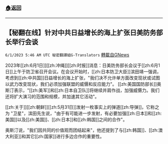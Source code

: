 ###  [:house:返回](README.md)
---


## 【秘翻在线】针对中共日益增长的海上扩张日美防务部长举行会谈
`6/1/2023 5:46 AM UTC 秘密翻譯組G-Translators` [轉載自GNews](https://gnews.org/articles/1348106)

         

2023年[[zh:6月1日]][[zh:冲绳]][[zh:时报]]消息：日美防务部长会议于[[zh:6月1日]]上午于防卫省召开会议。在会议开始时，[[zh:日本防卫大臣]]滨田靖一强调，考虑到[[zh:中共国]]日益增长的海上扩张，"我们决不允许单方面改变现状或试图以武力改变现状，我们必须加强联盟的威慑和反应能力"。 [[zh:美国国防部长]]奥斯汀表示，"[[zh:美军]]和[[zh:日本自卫队]]将继续并肩作战，加强威慑力。我们还将扩大演习的范围和规模，并加速其它活动"。

[[zh:关于]][[zh:朝鲜]][[zh:5月31日]]发射一枚事实上的弹道[[zh:导弹]]，它称之为 "卫星"，滨田先生说，"由于有可能进一步发射，有必要加强[[zh:日本]]和[[zh:美国]]以及[[zh:美国]]、[[zh:日本]]和[[zh:韩国]]之间的合作"。

奥斯汀说，"我们因共同的价值观而团结起来"，他还提到了与[[zh:韩国]]、[[zh:澳大利亚]]和其它[[zh:国家]]进行多边合作的重要性。
